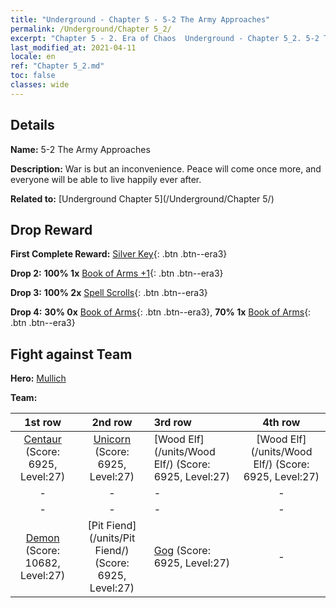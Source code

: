 ```yaml
---
title: "Underground - Chapter 5 - 5-2 The Army Approaches"
permalink: /Underground/Chapter 5_2/
excerpt: "Chapter 5 - 2. Era of Chaos  Underground - Chapter 5_2. 5-2 The Army Approaches"
last_modified_at: 2021-04-11
locale: en
ref: "Chapter 5_2.md"
toc: false
classes: wide
---
```


## Details

 **Name:** 5-2 The Army Approaches

 **Description:** War is but an inconvenience. Peace will come once more, and everyone will be able to live happily ever after.

 **Related to:** [Underground Chapter 5](/Underground/Chapter 5/)

## Drop Reward

 **First Complete Reward:** [Silver Key](/Items/con_693/){: .btn .btn--era3}

 **Drop 2:** **100% 1x** [Book of Arms +1](/Items/mat_25/){: .btn .btn--era3}

 **Drop 3:** **100% 2x** [Spell Scrolls](/Items/con_694/){: .btn .btn--era3}

 **Drop 4:** **30% 0x** [Book of Arms](/Items/mat_18/){: .btn .btn--era3}, **70% 1x** [Book of Arms](/Items/mat_18/){: .btn .btn--era3}


## Fight against Team
 **Hero:** [Mullich](/heroes/Mullich/)

 **Team:**


  | 1st row | 2nd row | 3rd row | 4th row |
  |:----:|:----:|:----|:----:|
  | [Centaur](/units/Centaur/) (Score: 6925, Level:27)  | [Unicorn](/units/Unicorn/) (Score: 6925, Level:27)  | [Wood Elf](/units/Wood Elf/) (Score: 6925, Level:27)  | [Wood Elf](/units/Wood Elf/) (Score: 6925, Level:27)  |
  | - | - | - | - |
  | - | - | - | - |
  | [Demon](/units/Demon/) (Score: 10682, Level:27)  | [Pit Fiend](/units/Pit Fiend/) (Score: 6925, Level:27)  | [Gog](/units/Gog/) (Score: 6925, Level:27)  | - |


